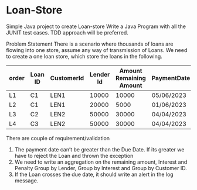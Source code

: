 # Loan-Store
Simple Java project to create Loan-store
Write a Java Program with all the JUNIT test cases. TDD approach will be preferred.

Problem Statement
There is a scenario where thousands of loans are flowing into one store, assume any way of
transmission of Loans. We need to create a one loan store, which store the loans in the following.

| order | Loan ID | CustomerId | Lender Id | Amount Remaining Amount | PaymentDate | InterestPerDay(%) | DueDate | Penalty/Day(%Day) | Cancel |
| ------------- | ------------- | ------------- | ------------- | ------------- | ------------- | ------------- | ------------- | ------------- | ------------- 
| L1 | C1 | LEN1 | 10000 | 10000 | 05/06/2023 | 1 | 05/07/2023 | 0.01% |
| L2 | C1 | LEN1 | 20000 | 5000  | 01/06/2023 | 1 | 05/08/2023 | 0.01% | 
| L3 | C2 | LEN2 | 50000 | 30000 | 04/04/2023 | 2 | 04/05/2023 | 0.02% |
| L4 | C3 | LEN2 | 50000 | 30000 | 04/04/2023 | 2 | 04/05/2023 | 0.02% |

There are couple of requirement/validation
1. The payment date can’t be greater than the Due Date. If its greater we have to reject the
Loan and thrown the exception
2. We need to write an aggregation on the remaining amount, Interest and Penalty Group by
Lender, Group by Interest and Group by Customer ID.
3. If the Loan crosses the due date, it should write an alert in the log message.
